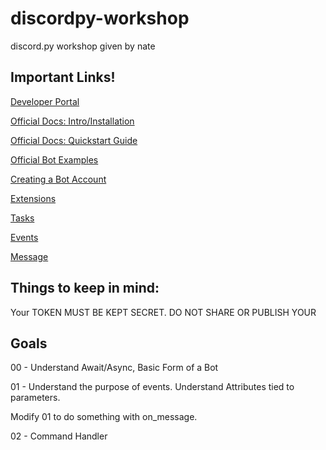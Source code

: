 # discordpy-workshop

discord.py workshop given by nate

## Important Links!

[Developer Portal](https://discord.com/developers/docs/intro)

[Official Docs: Intro/Installation](https://discordpy.readthedocs.io/en/stable/intro.html)

[Official Docs: Quickstart Guide](https://discordpy.readthedocs.io/en/stable/quickstart.html)

[Official Bot Examples](https://github.com/Rapptz/discord.py/tree/v1.7.1/examples)

[Creating a Bot Account](https://discordpy.readthedocs.io/en/stable/discord.html)

[Extensions](https://discordpy.readthedocs.io/en/stable/ext/commands/index.html)

[Tasks](https://discordpy.readthedocs.io/en/stable/ext/tasks/index.html)

[Events](https://discordpy.readthedocs.io/en/latest/api.html#event-reference)

[Message](https://discordpy.readthedocs.io/en/latest/api.html#message)

## Things to keep in mind:

Your TOKEN MUST BE KEPT SECRET. DO NOT SHARE OR PUBLISH YOUR

## Goals

00 - Understand Await/Async, Basic Form of a Bot

01 - Understand the purpose of events. Understand Attributes tied to parameters.

Modify 01 to do something with on_message. 

02 - Command Handler



